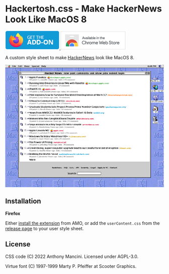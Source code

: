 # Hackertosh.css - Make HackerNews Look Like MacOS 8

<div>
  <a href="https://addons.mozilla.org/en-US/firefox/addon/hackertosh-css/">
    <img src="screenshots/badge-amo.png" />
  </a>
  <a href="https://chrome.google.com/webstore/detail/hackertoshcss/fnnkhdohmjncdpccgbobnniiccnacpcn">
    <img src="screenshots/badge-chrome.png" />
  </a>
</div>

A custom style sheet to make [HackerNews](https://news.ycombinator.com/) look like MacOS 8.

<div>
  <center>
    <img src="screenshots/screenshot-1.png" />
  </center>
</div>

## Installation

**Firefox**

Either [install the extension](https://addons.mozilla.org/en-US/firefox/addon/hackertosh-css/) from AMO, or add the `userContent.css` from the [release page](https://github.com/anthmn/hackertosh.css/releases) to your user style sheet.

## License

CSS code (C) 2022 Anthony Mancini. Licensed under AGPL-3.0.

Virtue font (C) 1997-1999 Marty P. Pfeiffer at Scooter Graphics.

